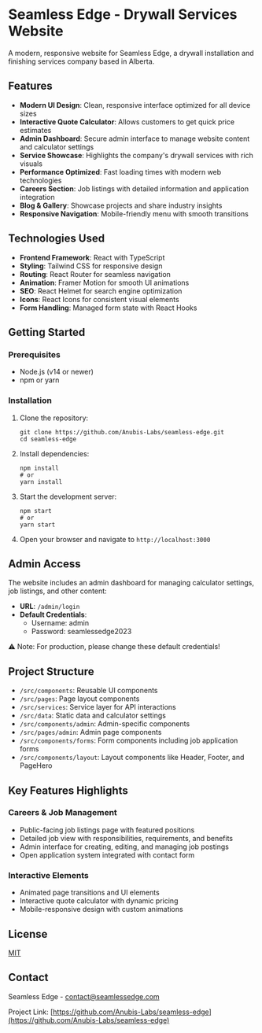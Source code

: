 # Seamless Edge - Drywall Services Website

A modern, responsive website for Seamless Edge, a drywall installation and finishing services company based in Alberta.

## Features

- **Modern UI Design**: Clean, responsive interface optimized for all device sizes
- **Interactive Quote Calculator**: Allows customers to get quick price estimates
- **Admin Dashboard**: Secure admin interface to manage website content and calculator settings
- **Service Showcase**: Highlights the company's drywall services with rich visuals
- **Performance Optimized**: Fast loading times with modern web technologies
- **Careers Section**: Job listings with detailed information and application integration
- **Blog & Gallery**: Showcase projects and share industry insights
- **Responsive Navigation**: Mobile-friendly menu with smooth transitions

## Technologies Used

- **Frontend Framework**: React with TypeScript
- **Styling**: Tailwind CSS for responsive design
- **Routing**: React Router for seamless navigation
- **Animation**: Framer Motion for smooth UI animations
- **SEO**: React Helmet for search engine optimization
- **Icons**: React Icons for consistent visual elements
- **Form Handling**: Managed form state with React Hooks

## Getting Started

### Prerequisites

- Node.js (v14 or newer)
- npm or yarn

### Installation

1. Clone the repository:
   ```
   git clone https://github.com/Anubis-Labs/seamless-edge.git
   cd seamless-edge
   ```

2. Install dependencies:
   ```
   npm install
   # or
   yarn install
   ```

3. Start the development server:
   ```
   npm start
   # or
   yarn start
   ```

4. Open your browser and navigate to `http://localhost:3000`

## Admin Access

The website includes an admin dashboard for managing calculator settings, job listings, and other content:

- **URL**: `/admin/login`
- **Default Credentials**:
  - Username: admin
  - Password: seamlessedge2023

⚠️ Note: For production, please change these default credentials!

## Project Structure

- `/src/components`: Reusable UI components
- `/src/pages`: Page layout components
- `/src/services`: Service layer for API interactions
- `/src/data`: Static data and calculator settings
- `/src/components/admin`: Admin-specific components
- `/src/pages/admin`: Admin page components
- `/src/components/forms`: Form components including job application forms
- `/src/components/layout`: Layout components like Header, Footer, and PageHero

## Key Features Highlights

### Careers & Job Management
- Public-facing job listings page with featured positions
- Detailed job view with responsibilities, requirements, and benefits
- Admin interface for creating, editing, and managing job postings
- Open application system integrated with contact form

### Interactive Elements
- Animated page transitions and UI elements
- Interactive quote calculator with dynamic pricing
- Mobile-responsive design with custom animations

## License

[MIT](LICENSE)

## Contact

Seamless Edge - [contact@seamlessedge.com](mailto:contact@seamlessedge.com)

Project Link: [https://github.com/Anubis-Labs/seamless-edge](https://github.com/Anubis-Labs/seamless-edge) 